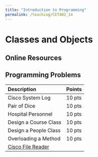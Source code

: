 ```yaml
---
title: "Introduction to Programming"
permalink: /teaching/CET402_14
---
```


# Classes and Objects

## Online Resources

## Programming Problems

| Description           | Points |
| :-------------------- | :----- |
| Cisco System Log      | 10 pts |
| Pair of Dice          | 10 pts |
| Hospital Personnel    | 10 pts |
| Design a Course Class | 10 pts |
| Design a People Class | 10 pts |
| Overloading a Method  | 10 pts |
| [Cisco File Reader]() |        | 50 pts |
